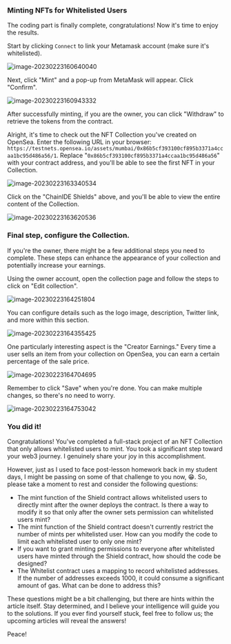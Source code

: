 ### Minting NFTs for Whitelisted Users

The coding part is finally complete, congratulations! Now it's time to enjoy the results.

Start by clicking `Connect` to link your Metamask account (make sure it's whitelisted).


![image-20230223160640040](/public/images/Polygon-Whitelist-NFT/section-4/4_3_1.png)

Next, click "Mint" and a pop-up from MetaMask will appear. Click "Confirm".

![image-20230223160943332](/public/images/Polygon-Whitelist-NFT/section-4/4_3_2.png)

After successfully minting, if you are the owner, you can click "Withdraw" to retrieve the tokens from the contract.

Alright, it's time to check out the NFT Collection you've created on OpenSea. Enter the following URL in your browser: `https://testnets.opensea.io/assets/mumbai/0x86b5cf393100cf895b3371a4ccaa1bc95d486a56/1`. Replace "`0x86b5cf393100cf895b3371a4ccaa1bc95d486a56`" with your contract address, and you'll be able to see the first NFT in your Collection.

![image-20230223163340534](/public/images/Polygon-Whitelist-NFT/section-4/4_3_3.png)

Click on the "ChainIDE Shields" above, and you'll be able to view the entire content of the Collection.

![image-20230223163620536](/public/images/Polygon-Whitelist-NFT/section-4/4_3_4.png)

### Final step, configure the Collection.

If you're the owner, there might be a few additional steps you need to complete. These steps can enhance the appearance of your collection and potentially increase your earnings.

Using the owner account, open the collection page and follow the steps to click on "Edit collection".

![image-20230223164251804](/public/images/Polygon-Whitelist-NFT/section-4/4_3_5.png)

You can configure details such as the logo image, description, Twitter link, and more within this section.

![image-20230223164355425](/public/images/Polygon-Whitelist-NFT/section-4/4_3_6.png)

One particularly interesting aspect is the "Creator Earnings." Every time a user sells an item from your collection on OpenSea, you can earn a certain percentage of the sale price.

![image-20230223164704695](/public/images/Polygon-Whitelist-NFT/section-4/4_3_7.png)

Remember to click "Save" when you're done. You can make multiple changes, so there's no need to worry.

![image-20230223164753042](/public/images/Polygon-Whitelist-NFT/section-4/4_3_8.png)

### You did it!

Congratulations! You've completed a full-stack project of an NFT Collection that only allows whitelisted users to mint. You took a significant step toward your web3 journey. I genuinely share your joy in this accomplishment.

However, just as I used to face post-lesson homework back in my student days, I might be passing on some of that challenge to you now, 😁. So, please take a moment to rest and consider the following questions:

* The mint function of the Shield contract allows whitelisted users to directly mint after the owner deploys the contract. Is there a way to modify it so that only after the owner sets permission can whitelisted users mint?
* The mint function of the Shield contract doesn't currently restrict the number of mints per whitelisted user. How can you modify the code to limit each whitelisted user to only one mint?
* If you want to grant minting permissions to everyone after whitelisted users have minted through the Shield contract, how should the code be designed?
* The Whitelist contract uses a mapping to record whitelisted addresses. If the number of addresses exceeds 1000, it could consume a significant amount of gas. What can be done to address this?

These questions might be a bit challenging, but there are hints within the article itself. Stay determined, and I believe your intelligence will guide you to the solutions. If you ever find yourself stuck, feel free to follow us; the upcoming articles will reveal the answers!

Peace!
